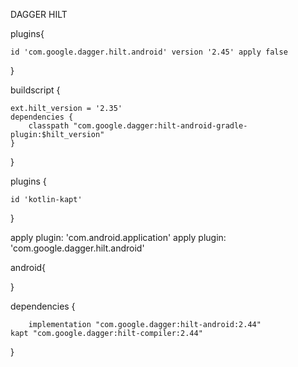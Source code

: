 DAGGER HILT

plugins{

    id 'com.google.dagger.hilt.android' version '2.45' apply false
    
}

buildscript {

    ext.hilt_version = '2.35'
    dependencies {
        classpath "com.google.dagger:hilt-android-gradle-plugin:$hilt_version"
    }
}

plugins {

    id 'kotlin-kapt'
}


apply plugin: 'com.android.application'
apply plugin: 'com.google.dagger.hilt.android'

android{

}

dependencies {

        implementation "com.google.dagger:hilt-android:2.44"
    kapt "com.google.dagger:hilt-compiler:2.44"
 
  }
  

